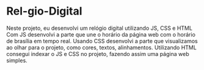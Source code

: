 # Rel-gio-Digital
Neste projeto, eu desenvolvi um relógio digital utilizando JS, CSS e HTML
Com JS desenvolvi a parte que une o horário da página web com o horário de brasília em tempo real.
Usando CSS desenvolvi a parte que visualizamos ao olhar para o projeto, como cores, textos, alinhamentos.
Utilizando HTML consegui indexar o JS e CSS no projeto, fazendo assim uma página web simples.

